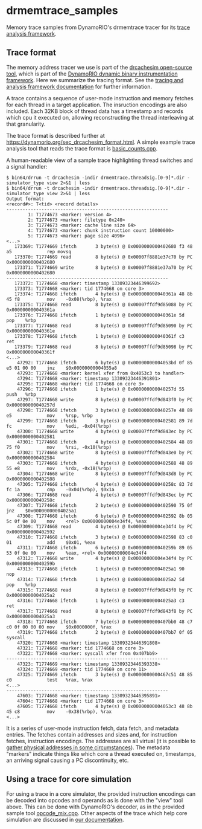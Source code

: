 # drmemtrace_samples

Memory trace samples from DynamoRIO's drmemtrace tracer for its [trace analysis framework](http://dynamorio.org/page_drcachesim.html).

## Trace format

The memory address tracer we use is part of the [drcachesim open-source
tool](http://dynamorio.org/page_drcachesim.html), which is
part of the [DynamoRIO dynamic binary instrumentation
framework](http://dynamorio.org).  Here we summarize the tracing format.
See the [tracing and analysis framework
documentation](http://dynamorio.org/page_drcachesim.html) for further
information.

A trace contains a sequence of user-mode instruction and memory fetches for
each thread in a target application.  The insruction encodings are also included.
Each 32KB block of thread data has a
timestamp and records which cpu it executed on, allowing reconstructing the
thread interleaving at that granularity.

The trace format is described further at
https://dynamorio.org/sec_drcachesim_format.html.
A simple example trace analysis tool that reads the trace format is
[basic_counts.cpp](https://github.com/DynamoRIO/dynamorio/blob/master/clients/drcachesim/tools/basic_counts.cpp).

A human-readable view of a sample trace highlighting thread switches and
a signal handler:
```
$ bin64/drrun -t drcachesim -indir drmemtrace.threadsig.[0-9]*.dir -simulator_type view 2>&1 | less
$ bin64/drrun -t drcachesim -indir drmemtrace.threadsig.[0-9]*.dir -simulator_type view 2>&1 | less
Output format:
<record#>: T<tid> <record details>
------------------------------------------------------------
        1: T1774673 <marker: version 4>
        2: T1774673 <marker: filetype 0x240>
        3: T1774673 <marker: cache line size 64>
        4: T1774673 <marker: chunk instruction count 10000000>
        5: T1774673 <marker: page size 4096>
<...>
   173369: T1774669 ifetch       3 byte(s) @ 0x0000000000402680 f3 48 a5             rep movsq
   173370: T1774669 read         8 byte(s) @ 0x00007f8881e37c70 by PC 0x0000000000402680
   173371: T1774669 write        8 byte(s) @ 0x00007f8881e37a70 by PC 0x0000000000402680
------------------------------------------------------------
   173372: T1774668 <marker: timestamp 13309323446399692>
   173373: T1774668 <marker: tid 1774668 on core 3>
   173374: T1774668 ifetch       4 byte(s) @ 0x000000000040361a 48 8b 45 f8          mov    -0x08(%rbp), %rax
   173375: T1774668 read         8 byte(s) @ 0x00007ffdf9d85088 by PC 0x000000000040361a
   173376: T1774668 ifetch       1 byte(s) @ 0x000000000040361e 5d                   pop    %rbp
   173377: T1774668 read         8 byte(s) @ 0x00007ffdf9d85090 by PC 0x000000000040361e
   173378: T1774668 ifetch       1 byte(s) @ 0x000000000040361f c3                   ret
   173379: T1774668 read         8 byte(s) @ 0x00007ffdf9d85098 by PC 0x000000000040361f
<...>
    47292: T1774668 ifetch       6 byte(s) @ 0x00000000004053bd 0f 85 e5 01 00 00    jnz    $0x00000000004055a8
    47293: T1774668 <marker: kernel xfer from 0x4053c3 to handler>
    47294: T1774668 <marker: timestamp 13309323446391801>
    47295: T1774668 <marker: tid 1774668 on core 3>
    47296: T1774668 ifetch       1 byte(s) @ 0x000000000040257d 55                   push   %rbp
    47297: T1774668 write        8 byte(s) @ 0x00007ffdf9d843f0 by PC 0x000000000040257d
    47298: T1774668 ifetch       3 byte(s) @ 0x000000000040257e 48 89 e5             mov    %rsp, %rbp
    47299: T1774668 ifetch       3 byte(s) @ 0x0000000000402581 89 7d fc             mov    %edi, -0x04(%rbp)
    47300: T1774668 write        4 byte(s) @ 0x00007ffdf9d843ec by PC 0x0000000000402581
    47301: T1774668 ifetch       4 byte(s) @ 0x0000000000402584 48 89 75 f0          mov    %rsi, -0x10(%rbp)
    47302: T1774668 write        8 byte(s) @ 0x00007ffdf9d843e0 by PC 0x0000000000402584
    47303: T1774668 ifetch       4 byte(s) @ 0x0000000000402588 48 89 55 e8          mov    %rdx, -0x18(%rbp)
    47304: T1774668 write        8 byte(s) @ 0x00007ffdf9d843d8 by PC 0x0000000000402588
    47305: T1774668 ifetch       4 byte(s) @ 0x000000000040258c 83 7d fc 1a          cmp    -0x04(%rbp), $0x1a
    47306: T1774668 read         4 byte(s) @ 0x00007ffdf9d843ec by PC 0x000000000040258c
    47307: T1774668 ifetch       2 byte(s) @ 0x0000000000402590 75 0f                jnz    $0x00000000004025a1
    47308: T1774668 ifetch       6 byte(s) @ 0x0000000000402592 8b 05 5c 0f 0e 00    mov    <rel> 0x00000000004e34f4, %eax
    47309: T1774668 read         4 byte(s) @ 0x00000000004e34f4 by PC 0x0000000000402592
    47310: T1774668 ifetch       3 byte(s) @ 0x0000000000402598 83 c0 01             add    $0x01, %eax
    47311: T1774668 ifetch       6 byte(s) @ 0x000000000040259b 89 05 53 0f 0e 00    mov    %eax, <rel> 0x00000000004e34f4
    47312: T1774668 write        4 byte(s) @ 0x00000000004e34f4 by PC 0x000000000040259b
    47313: T1774668 ifetch       1 byte(s) @ 0x00000000004025a1 90                   nop
    47314: T1774668 ifetch       1 byte(s) @ 0x00000000004025a2 5d                   pop    %rbp
    47315: T1774668 read         8 byte(s) @ 0x00007ffdf9d843f0 by PC 0x00000000004025a2
    47316: T1774668 ifetch       1 byte(s) @ 0x00000000004025a3 c3                   ret
    47317: T1774668 read         8 byte(s) @ 0x00007ffdf9d843f8 by PC 0x00000000004025a3
    47318: T1774668 ifetch       7 byte(s) @ 0x0000000000407bb0 48 c7 c0 0f 00 00 00 mov    $0x0000000f, %rax
    47319: T1774668 ifetch       2 byte(s) @ 0x0000000000407bb7 0f 05                syscall
    47320: T1774668 <marker: timestamp 13309323446391808>
    47321: T1774668 <marker: tid 1774668 on core 3>
    47322: T1774668 <marker: syscall xfer from 0x407bb9>
------------------------------------------------------------
    47323: T1774669 <marker: timestamp 13309323446393338>
    47324: T1774669 <marker: tid 1774669 on core 11>
    47325: T1774669 ifetch       3 byte(s) @ 0x0000000000467c51 48 85 c0             test   %rax, %rax
<...>
------------------------------------------------------------
    47603: T1774668 <marker: timestamp 13309323446395891>
    47604: T1774668 <marker: tid 1774668 on core 3>
    47605: T1774668 ifetch       4 byte(s) @ 0x00000000004053c3 48 8b 45 c8          mov    -0x38(%rbp), %rax
<...>
```

It is a series of user-mode instruction fetch, data fetch, and metadata
entries.  The fetches contain addresses and sizes and, for instruction
fetches, instruction encodings.  The addresses are all virtual (it is
possible to [gather physical addresses in some
circumstances](https://dynamorio.org/sec_drcachesim_phys.html)).
The metadata "markers" indicate things like which core a thread executed
on, timestamps, an arriving signal causing a PC discontinuity, etc.

## Using a trace for core simulation

For using a trace in a core simulator, the provided instruction encodings
can be decoded into opcodes and operands as is done with the "view" tool
above.  This can be done with DynamoRIO's decoder, as in the provided
sample tool
[opcode_mix.cpp](https://github.com/DynamoRIO/dynamorio/blob/master/clients/drcachesim/tools/opcode_mix.cpp).
Other aspects of the trace which help core simulation are discussed in [our
documentation](https://dynamorio.org/sec_drcachesim_core.html).
